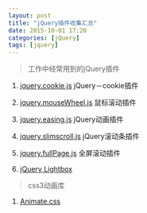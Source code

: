 ```yaml
---
layout: post
title: "jQuery插件收集汇总"
date: 2015-10-01 17:20
categories: [jQuery]
tags: [jquery]
---
```


> 工作中经常用到的jQuery插件

1. [jquery.cookie.js](https://github.com/carhartl/jquery-cookie)   jQuery－cookie插件   

2. [jquery.mouseWheel.js](https://github.com/jquery/jquery-mousewheel) 鼠标滚动插件

3. [jquery.easing.js](https://github.com/gdsmith/jquery.easing)   jQuery动画插件

4. [jquery.slimscroll.js](https://github.com/rochal/jQuery-slimScroll) jQuery滚动条插件

5. [jquery.fullPage.js](https://github.com/alvarotrigo/fullPage.js)   全屏滚动插件

6. [jQuery Lightbox]()






> css3动画库

1. [Animate.css](http://daneden.github.io/animate.css/)
